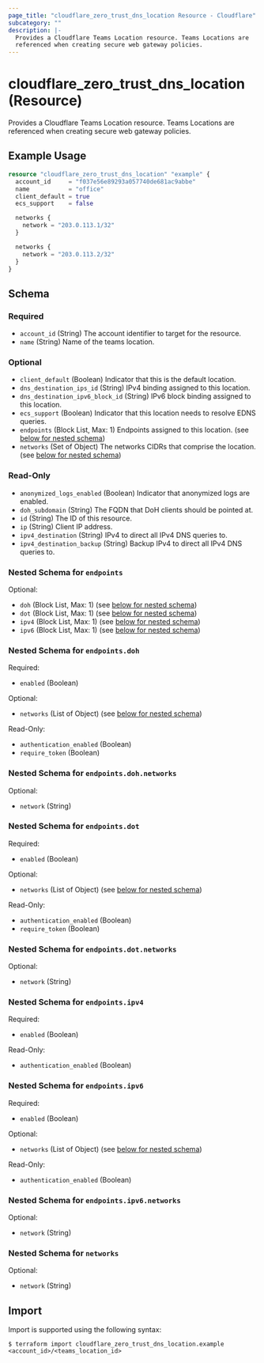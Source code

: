 ```yaml
---
page_title: "cloudflare_zero_trust_dns_location Resource - Cloudflare"
subcategory: ""
description: |-
  Provides a Cloudflare Teams Location resource. Teams Locations are
  referenced when creating secure web gateway policies.
---
```


# cloudflare_zero_trust_dns_location (Resource)

Provides a Cloudflare Teams Location resource. Teams Locations are
referenced when creating secure web gateway policies.

## Example Usage

```terraform
resource "cloudflare_zero_trust_dns_location" "example" {
  account_id     = "f037e56e89293a057740de681ac9abbe"
  name           = "office"
  client_default = true
  ecs_support    = false

  networks {
    network = "203.0.113.1/32"
  }

  networks {
    network = "203.0.113.2/32"
  }
}
```
<!-- schema generated by tfplugindocs -->
## Schema

### Required

- `account_id` (String) The account identifier to target for the resource.
- `name` (String) Name of the teams location.

### Optional

- `client_default` (Boolean) Indicator that this is the default location.
- `dns_destination_ips_id` (String) IPv4 binding assigned to this location.
- `dns_destination_ipv6_block_id` (String) IPv6 block binding assigned to this location.
- `ecs_support` (Boolean) Indicator that this location needs to resolve EDNS queries.
- `endpoints` (Block List, Max: 1) Endpoints assigned to this location. (see [below for nested schema](#nestedblock--endpoints))
- `networks` (Set of Object) The networks CIDRs that comprise the location. (see [below for nested schema](#nestedatt--networks))

### Read-Only

- `anonymized_logs_enabled` (Boolean) Indicator that anonymized logs are enabled.
- `doh_subdomain` (String) The FQDN that DoH clients should be pointed at.
- `id` (String) The ID of this resource.
- `ip` (String) Client IP address.
- `ipv4_destination` (String) IPv4 to direct all IPv4 DNS queries to.
- `ipv4_destination_backup` (String) Backup IPv4 to direct all IPv4 DNS queries to.

<a id="nestedblock--endpoints"></a>
### Nested Schema for `endpoints`

Optional:

- `doh` (Block List, Max: 1) (see [below for nested schema](#nestedblock--endpoints--doh))
- `dot` (Block List, Max: 1) (see [below for nested schema](#nestedblock--endpoints--dot))
- `ipv4` (Block List, Max: 1) (see [below for nested schema](#nestedblock--endpoints--ipv4))
- `ipv6` (Block List, Max: 1) (see [below for nested schema](#nestedblock--endpoints--ipv6))

<a id="nestedblock--endpoints--doh"></a>
### Nested Schema for `endpoints.doh`

Required:

- `enabled` (Boolean)

Optional:

- `networks` (List of Object) (see [below for nested schema](#nestedatt--endpoints--doh--networks))

Read-Only:

- `authentication_enabled` (Boolean)
- `require_token` (Boolean)

<a id="nestedatt--endpoints--doh--networks"></a>
### Nested Schema for `endpoints.doh.networks`

Optional:

- `network` (String)



<a id="nestedblock--endpoints--dot"></a>
### Nested Schema for `endpoints.dot`

Required:

- `enabled` (Boolean)

Optional:

- `networks` (List of Object) (see [below for nested schema](#nestedatt--endpoints--dot--networks))

Read-Only:

- `authentication_enabled` (Boolean)
- `require_token` (Boolean)

<a id="nestedatt--endpoints--dot--networks"></a>
### Nested Schema for `endpoints.dot.networks`

Optional:

- `network` (String)



<a id="nestedblock--endpoints--ipv4"></a>
### Nested Schema for `endpoints.ipv4`

Required:

- `enabled` (Boolean)

Read-Only:

- `authentication_enabled` (Boolean)


<a id="nestedblock--endpoints--ipv6"></a>
### Nested Schema for `endpoints.ipv6`

Required:

- `enabled` (Boolean)

Optional:

- `networks` (List of Object) (see [below for nested schema](#nestedatt--endpoints--ipv6--networks))

Read-Only:

- `authentication_enabled` (Boolean)

<a id="nestedatt--endpoints--ipv6--networks"></a>
### Nested Schema for `endpoints.ipv6.networks`

Optional:

- `network` (String)




<a id="nestedatt--networks"></a>
### Nested Schema for `networks`

Optional:

- `network` (String)

## Import

Import is supported using the following syntax:

```shell
$ terraform import cloudflare_zero_trust_dns_location.example <account_id>/<teams_location_id>
```
